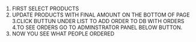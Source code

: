1. FIRST SELECT PRODUCTS
2. UPDATE PRODUCTS WITH FINAL AMOUNT ON THE BOTTOM OF PAGE
3.CLICK BUTTUN UNDER LIST TO ADD ORDER TO DB WITH ORDERS
4.TO SEE ORDERS GO TO ADMINSTRATOR PANEL BELOW BUTTON.
5. NOW YOU SEE WHAT PEOPLE ORDERED

